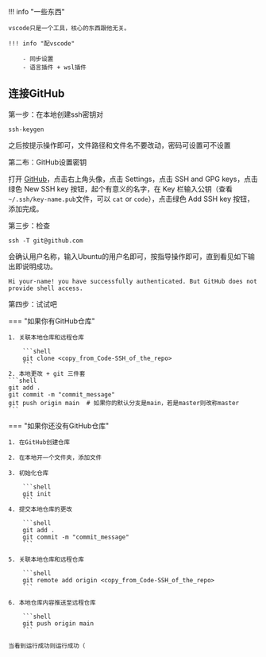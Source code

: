 !!! info "一些东西"

    vscode只是一个工具，核心的东西跟他无关。

    !!! info "配vscode"

        - 同步设置
        - 语言插件 + wsl插件


## 连接GitHub

第一步：在本地创建ssh密钥对

```shell
ssh-keygen
```

之后按提示操作即可，文件路径和文件名不要改动，密码可设置可不设置

第二布：GitHub设置密钥

打开 [GitHub](https://github.com)，点击右上角头像，点击 Settings，点击 SSH and GPG keys，点击绿色 New SSH key 按钮，起个有意义的名字，在 Key 栏输入公钥（查看`~/.ssh/key-name.pub`文件，可以 `cat` or `code`），点击绿色 Add SSH key 按钮，添加完成。

第三步：检查

```shell
ssh -T git@github.com
```

会确认用户名称，输入Ubuntu的用户名即可，按指导操作即可，直到看见如下输出即说明成功。
```
Hi your-name! you have successfully authenticated. But GitHub does not provide shell access.
```

第四步：试试吧

=== "如果你有GitHub仓库"

    1. 关联本地仓库和远程仓库

        ```shell
        git clone <copy_from_Code-SSH_of_the_repo>
        ```
    2. 本地更改 + git 三件套
    ```shell
    git add .
    git commit -m "commit_message"
    git push origin main  # 如果你的默认分支是main，若是master则改称master
    ```

=== "如果你还没有GitHub仓库"

    1. 在GitHub创建仓库
    
    2. 在本地开一个文件夹，添加文件

    3. 初始化仓库

        ```shell
        git init
        ```
    4. 提交本地仓库的更改

        ```shell
        git add .
        git commit -m "commit_message"
        ```

    5. 关联本地仓库和远程仓库

        ```shell
        git remote add origin <copy_from_Code-SSH_of_the_repo>
        ```
    
    6. 本地仓库内容推送至远程仓库

        ```shell
        git push origin main
        ```

    当看到运行成功则运行成功（


